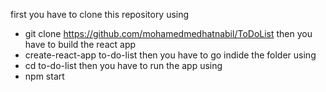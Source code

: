 first you have to clone this repository using
 - git clone https://github.com/mohamedmedhatnabil/ToDoList
then you have to build the react app
 - create-react-app to-do-list 
then you have to go indide the folder using
 - cd to-do-list
then you have to run the app using
 - npm start
